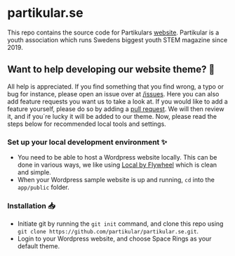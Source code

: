 # partikular.se
This repo contains the source code for Partikulars [website](https://www.partikular.se). Partikular is a youth association which runs Swedens biggest youth STEM magazine since 2019.

## Want to help developing our website theme? 🧰
All help is appreciated. If you find something that you find wrong, a typo or bug for instance, please open an issue over at [/issues](https://github.com/partikular/partikular.se/issues). Here you can also add feature requests you want us to take a look at. If you would like to add a feature yourself, please do so by adding a [pull request](https://github.com/partikular/partikular.se/pulls). We will then review it, and if you´re lucky it will be added to our theme. Now, please read the steps below for recommended local tools and settings.

### Set up your local development environment ✨
- You need to be able to host a Wordpress website locally. This can be done in various ways, we like using [Local by Flywheel](https://localwp.com) which is clean and simple.
- When your Wordpress sample website is up and running, `cd` into the `app/public` folder.

### Installation 📥
- Initiate git by running the `git init` command, and clone this repo using `git clone https://github.com/partikular/partikular.se.git`.
- Login to your Wordpress website, and choose Space Rings as your default theme.

